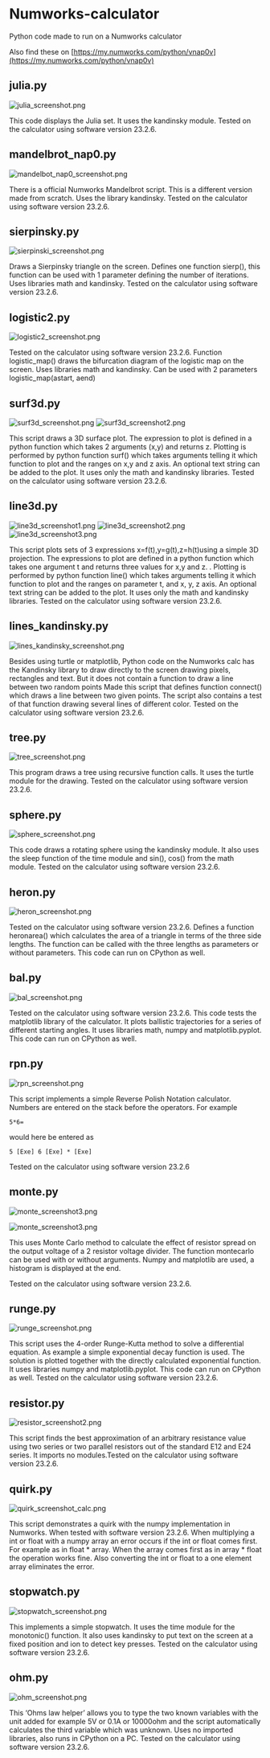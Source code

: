 # Numworks-calculator
Python code made to run on a Numworks calculator

Also find these on [https://my.numworks.com/python/vnap0v](https://my.numworks.com/python/vnap0v)

## julia.py

![julia_screenshot.png](julia_screenshot.png)

This code displays the Julia set. It uses the kandinsky module. Tested on the calculator using software version 23.2.6.

## mandelbrot_nap0.py

![mandelbot_nap0_screenshot.png](mandelbot_nap0_screenshot.png)

There is a official Numworks Mandelbrot script. This is a different version made from scratch. Uses the library kandinsky. Tested on the calculator using software version 23.2.6.

## sierpinsky.py

![sierpinski_screenshot.png](sierpinski_screenshot.png)

 Draws a Sierpinsky triangle on the screen. Defines one function sierp(), this function can be used with 1 parameter defining the number of iterations. Uses libraries math and kandinsky. Tested on the calculator using software version 23.2.6.

## logistic2.py

![logistic2_screenshot.png](logistic2_screenshot.png)

Tested on the calculator using software version 23.2.6. Function logistic_map() draws the bifurcation diagram of the logistic map on the screen. Uses libraries math and kandinsky. Can be used with 2 parameters logistic_map(astart, aend)

## surf3d.py
![surf3d_screenshot.png](surf3d_screenshot.png)
![surf3d_screenshot2.png](surf3d_screenshot2.png)

This script draws a 3D surface plot. The expression to plot is defined in a python function which takes 2 arguments (x,y) and returns z. Plotting is performed by python function surf() which takes arguments telling it which function to plot and the ranges on x,y and z axis. An optional text string can be added to the plot. It uses only the math and kandinsky libraries. Tested on the calculator using software version 23.2.6.

## line3d.py

![line3d_screenshot1.png](line3d_screenshot1.png)
![line3d_screenshot2.png](line3d_screenshot2.png)
![line3d_screenshot3.png](line3d_screenshot3.png)

This script plots sets of 3 expressions x=f(t),y=g(t),z=h(t)using a simple 3D projection. The expressions to plot are defined in a python function which takes one argument t and returns three values for x,y and z. . Plotting is performed by python function line() which takes arguments telling it which function to plot and the ranges on parameter t, and x, y, z axis. An optional text string can be added to the plot. It uses only the math and kandinsky libraries. Tested on the calculator using software version 23.2.6.

## lines_kandinsky.py

![lines_kandinsky_screenshot.png](lines_kandinsky_screenshot.png)

Besides using turtle or matplotlib, Python code on the Numworks calc has the Kandinsky library to draw directly to the screen drawing pixels, rectangles and text. But it does not contain a function to draw a line between two random points
Made this script that defines function connect() which draws a line between two given points. The script also contains a test of that function drawing several lines of different color.
Tested on the calculator using software version 23.2.6.

## tree.py

![tree_screenshot.png](tree_screenshot.png)

 This program draws a tree using recursive function calls. It uses the turtle module for the drawing. Tested on the calculator using software version 23.2.6.

## sphere.py
![sphere_screenshot.png](sphere_screenshot.png)

This code draws a rotating sphere using the kandinsky module. It also uses the sleep function of the time module and sin(), cos() from the math module. Tested on the calculator using software version 23.2.6.

## heron.py

![heron_screenshot.png](heron_screenshot.png)

Tested on the calculator using software version 23.2.6. Defines a function heronarea() which calculates the area of a triangle in terms of the three side lengths. The function can be called with the three lengths as parameters or without parameters. This code can run on CPython as well.

## bal.py

![bal_screenshot.png](bal_screenshot.png)

Tested on the calculator using software version 23.2.6. This code tests the matplotlib library of the calculator. It plots ballistic trajectories for a series of different starting angles. It uses libraries math, numpy and matplotlib.pyplot. This code can run on CPython as well.

## rpn.py

![rpn_screenshot.png](rpn_screenshot.png)

This script implements a simple Reverse Polish Notation calculator. 
Numbers are entered on the stack before the operators. 
For example 
```
5*6=
```
would here be entered as 
```
5 [Exe] 6 [Exe] * [Exe]
```
Tested on the calculator using software version 23.2.6

## monte.py

![monte_screenshot3.png](monte_screenshot3.png)

![monte_screenshot3.png](monte_screenshot2.png)

This uses Monte Carlo method to calculate the effect of resistor spread on the output voltage of a 2 resistor voltage divider.
The function montecarlo can be used with or without arguments. Numpy and matplotlib are used, a histogram is displayed at the end. 

Tested on the calculator using software version 23.2.6.

## runge.py

![runge_screenshot.png](runge_screenshot.png)

This script uses the 4-order Runge-Kutta method to solve a differential equation.
As example a simple exponential decay function is used.
The solution is plotted together with the directly calculated exponential function.
It uses libraries  numpy and matplotlib.pyplot.
This code can run on CPython as well. Tested on the calculator using software version 23.2.6.

## resistor.py

![resistor_screenshot2.png](resistor_screenshot2.png)

This script finds the best approximation of an arbitrary resistance value using two series or two parallel resistors out of the standard E12 and E24 series. It imports no modules.Tested on the calculator using software version 23.2.6.

## quirk.py

![quirk_screenshot_calc.png](quirk_screenshot_calc.png)

This script demonstrates a quirk with the numpy implementation in Numworks. 
When tested with software version 23.2.6. 
When multiplying a int or float with a numpy array an error occurs if the int or float comes first. 
For example as in float * array. When the array comes first as in array * float the operation works fine. 
Also converting the int or float to a one element array eliminates the error.

## stopwatch.py

![stopwatch_screenshot.png](stopwatch_screenshot.png)

This implements a simple stopwatch. It uses the time module for the monotonic() function. It also uses kandinsky to put text on the screen at a fixed position and ion to detect key presses. Tested on the calculator using software version 23.2.6.

## ohm.py

![ohm_screenshot.png](ohm_screenshot.png)

This ‘Ohms law helper’ allows you to type the two known variables with the unit added for example 5V or 0.1A or 10000ohm and the script automatically calculates the third variable which was unknown. Uses no imported libraries, also runs in CPython on a PC. Tested on the calculator using software version 23.2.6.
